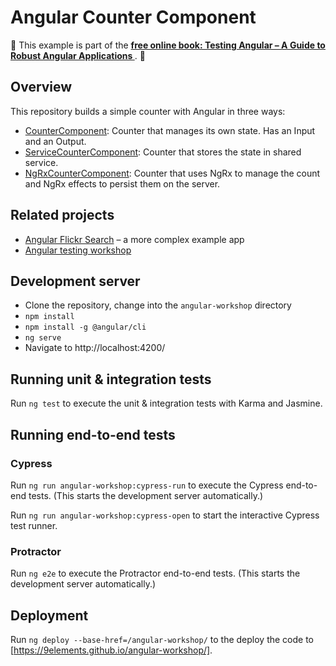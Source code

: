 # Angular Counter Component

📖 This example is part of the **[free online book: Testing Angular – A Guide to Robust Angular Applications
](https://testing-angular.com/)**. 📖

## Overview

This repository builds a simple counter with Angular in three ways:

- [CounterComponent](src/app/components/counter/): Counter that manages its own state. Has an Input and an Output.
- [ServiceCounterComponent](src/app/components/service-counter): Counter that stores the state in shared service.
- [NgRxCounterComponent](src/app/components/ngrx-counter): Counter that uses NgRx to manage the count and NgRx effects to persist them on the server.

## Related projects

- [Angular Flickr Search](https://github.com/9elements/angular-flickr-search) – a more complex example app
- [Angular testing workshop](https://9elements.github.io/angular-testing-workshop/)

## Development server

- Clone the repository, change into the `angular-workshop` directory
- `npm install`
- `npm install -g @angular/cli`
- `ng serve`
- Navigate to http://localhost:4200/

## Running unit & integration tests

Run `ng test` to execute the unit & integration tests with Karma and Jasmine.

## Running end-to-end tests

### Cypress

Run `ng run angular-workshop:cypress-run` to execute the Cypress end-to-end tests. (This starts the development server automatically.)

Run `ng run angular-workshop:cypress-open` to start the interactive Cypress test runner.

### Protractor

Run `ng e2e` to execute the Protractor end-to-end tests. (This starts the development server automatically.)

## Deployment

Run `ng deploy --base-href=/angular-workshop/` to the deploy the code to [https://9elements.github.io/angular-workshop/].
